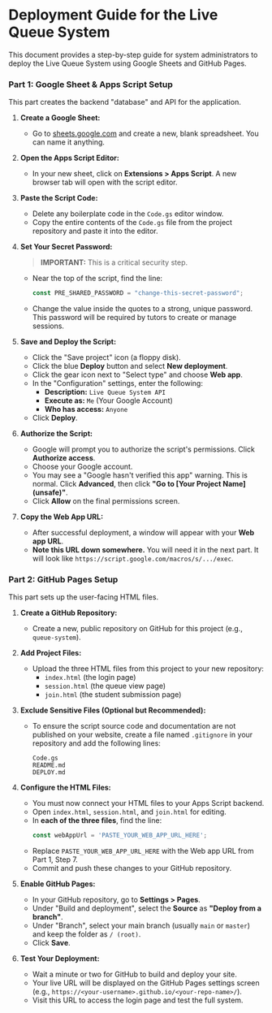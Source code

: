 # Deployment Guide for the Live Queue System

This document provides a step-by-step guide for system administrators to deploy the Live Queue System using Google Sheets and GitHub Pages.

### Part 1: Google Sheet & Apps Script Setup

This part creates the backend "database" and API for the application.

1.  **Create a Google Sheet:**
    *   Go to [sheets.google.com](https://sheets.google.com) and create a new, blank spreadsheet. You can name it anything.

2.  **Open the Apps Script Editor:**
    *   In your new sheet, click on **Extensions > Apps Script**. A new browser tab will open with the script editor.

3.  **Paste the Script Code:**
    *   Delete any boilerplate code in the `Code.gs` editor window.
    *   Copy the entire contents of the `Code.gs` file from the project repository and paste it into the editor.

4.  **Set Your Secret Password:**
    > **IMPORTANT:** This is a critical security step.
    *   Near the top of the script, find the line:
        ```javascript
        const PRE_SHARED_PASSWORD = "change-this-secret-password";
        ```
    *   Change the value inside the quotes to a strong, unique password. This password will be required by tutors to create or manage sessions.

5.  **Save and Deploy the Script:**
    *   Click the "Save project" icon (a floppy disk).
    *   Click the blue **Deploy** button and select **New deployment**.
    *   Click the gear icon next to "Select type" and choose **Web app**.
    *   In the "Configuration" settings, enter the following:
        *   **Description:** `Live Queue System API`
        *   **Execute as:** `Me` (Your Google Account)
        *   **Who has access:** `Anyone`
    *   Click **Deploy**.

6.  **Authorize the Script:**
    *   Google will prompt you to authorize the script's permissions. Click **Authorize access**.
    *   Choose your Google account.
    *   You may see a "Google hasn't verified this app" warning. This is normal. Click **Advanced**, then click **"Go to [Your Project Name] (unsafe)"**.
    *   Click **Allow** on the final permissions screen.

7.  **Copy the Web App URL:**
    *   After successful deployment, a window will appear with your **Web app URL**.
    *   **Note this URL down somewhere.** You will need it in the next part. It will look like `https://script.google.com/macros/s/.../exec`.

### Part 2: GitHub Pages Setup

This part sets up the user-facing HTML files.

1.  **Create a GitHub Repository:**
    *   Create a new, public repository on GitHub for this project (e.g., `queue-system`).

2.  **Add Project Files:**
    *   Upload the three HTML files from this project to your new repository:
        *   `index.html` (the login page)
        *   `session.html` (the queue view page)
        *   `join.html` (the student submission page)

3.  **Exclude Sensitive Files (Optional but Recommended):**
    *   To ensure the script source code and documentation are not published on your website, create a file named `.gitignore` in your repository and add the following lines:
        ```
        Code.gs
        README.md
        DEPLOY.md
        ```

4.  **Configure the HTML Files:**
    *   You must now connect your HTML files to your Apps Script backend.
    *   Open `index.html`, `session.html`, and `join.html` for editing.
    *   In **each of the three files**, find the line:
        ```javascript
        const webAppUrl = 'PASTE_YOUR_WEB_APP_URL_HERE';
        ```
    *   Replace `PASTE_YOUR_WEB_APP_URL_HERE` with the Web app URL from Part 1, Step 7.
    *   Commit and push these changes to your GitHub repository.

5.  **Enable GitHub Pages:**
    *   In your GitHub repository, go to **Settings > Pages**.
    *   Under "Build and deployment", select the **Source** as **"Deploy from a branch"**.
    *   Under "Branch", select your main branch (usually `main` or `master`) and keep the folder as `/ (root)`.
    *   Click **Save**.

6.  **Test Your Deployment:**
    *   Wait a minute or two for GitHub to build and deploy your site.
    *   Your live URL will be displayed on the GitHub Pages settings screen (e.g., `https://<your-username>.github.io/<your-repo-name>/`).
    *   Visit this URL to access the login page and test the full system.
